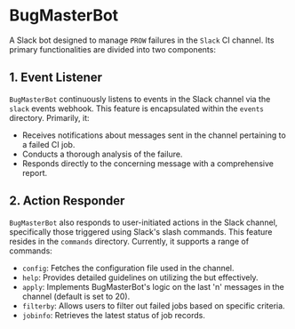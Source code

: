 # BugMasterBot

A Slack bot designed to manage `PROW` failures in the `Slack` CI channel. Its primary functionalities are divided into two components:

## 1. Event Listener

`BugMasterBot` continuously listens to events in the Slack channel via the `slack` events webhook. This feature is encapsulated within the `events` directory. Primarily, it:
- Receives notifications about messages sent in the channel pertaining to a failed CI job.
- Conducts a thorough analysis of the failure.
- Responds directly to the concerning message with a comprehensive report.

## 2. Action Responder

`BugMasterBot` also responds to user-initiated actions in the Slack channel, specifically those triggered using Slack's slash commands. This feature resides in the `commands` directory. Currently, it supports a range of commands:

- `config`: Fetches the configuration file used in the channel.
- `help`: Provides detailed guidelines on utilizing the but effectively.
- `apply`: Implements BugMasterBot's logic on the last 'n' messages in the channel (default is set to 20).
- `filterby`: Allows users to filter out failed jobs based on specific criteria.
- `jobinfo`: Retrieves the latest status of job records.
